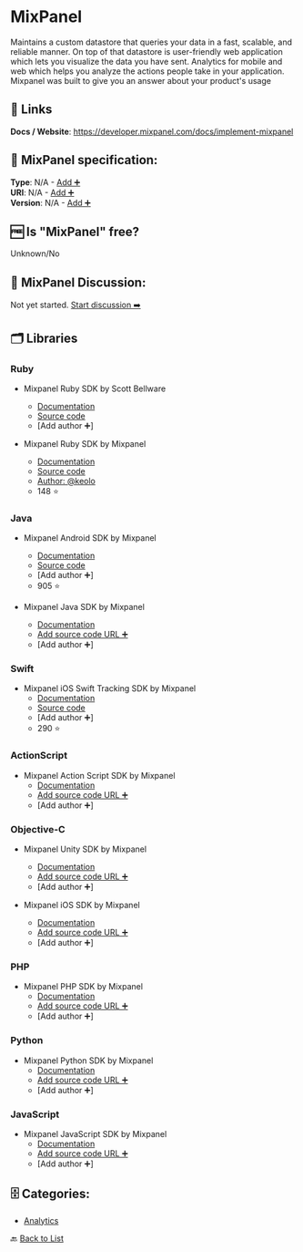 # MixPanel
Maintains a custom datastore that queries your data in a fast, scalable, and reliable manner. On top of that datastore is user-friendly web application which lets you visualize the data you have sent. Analytics for mobile and web which helps you analyze the actions people take in your application. Mixpanel was built to give you an answer about your product's usage

##  🔗 Links
**Docs / Website**: https://developer.mixpanel.com/docs/implement-mixpanel

## 🧬 MixPanel specification:
**Type**: N/A - [Add ➕](https://github.com/apis-list/apis-list/edit/main/apis-list.yaml)  
**URI**: N/A - [Add ➕](https://github.com/apis-list/apis-list/edit/main/apis-list.yaml)  
**Version**: N/A - [Add ➕](https://github.com/apis-list/apis-list/edit/main/apis-list.yaml)

## 🆓 Is "MixPanel" free?
 Unknown/No 

## 💬 MixPanel Discussion:
Not yet started. [Start discussion ➡️](https://github.com/apis-list/apis-list/discussions/new)

## 🗂️ Libraries
### Ruby
- Mixpanel Ruby SDK by Scott Bellware
    - [Documentation](https://github.com/sbellware/mixpanel-api)
    - [Source code](https://github.com/sbellware/mixpanel-api/tree/master/lib)
    - [Add author ➕]

- Mixpanel Ruby SDK by Mixpanel
    - [Documentation](https://mixpanel.com/help/reference/data-export-api)
    - [Source code](https://github.com/keolo/mixpanel_client)
    - [Author: @keolo](https://github.com/keolo)
    - 148 ⭐

### Java
- Mixpanel Android SDK by Mixpanel
    - [Documentation](https://mixpanel.com/help/reference/android)
    - [Source code](https://github.com/mixpanel/mixpanel-android)
    - [Add author ➕]
    - 905 ⭐

- Mixpanel Java SDK by Mixpanel
    - [Documentation](https://mixpanel.com/help/reference/java)
    - [Add source code URL ➕]()
    - [Add author ➕]

### Swift
- Mixpanel iOS Swift Tracking SDK by Mixpanel
    - [Documentation](http://www.mixpanel.com/)
    - [Source code](https://github.com/mixpanel/mixpanel-swift)
    - [Add author ➕]
    - 290 ⭐

### ActionScript
- Mixpanel Action Script SDK by Mixpanel
    - [Documentation](https://mixpanel.com/help/reference/as3)
    - [Add source code URL ➕]()
    - [Add author ➕]

### Objective-C
- Mixpanel Unity SDK by Mixpanel
    - [Documentation](https://mixpanel.com/help/reference/unity)
    - [Add source code URL ➕]()
    - [Add author ➕]

-  Mixpanel iOS SDK by Mixpanel
    - [Documentation](https://mixpanel.com/help/reference/ios)
    - [Add source code URL ➕]()
    - [Add author ➕]

### PHP
- Mixpanel PHP SDK by Mixpanel
    - [Documentation](https://mixpanel.com/help/reference/php)
    - [Add source code URL ➕]()
    - [Add author ➕]

### Python
- Mixpanel Python SDK by Mixpanel
    - [Documentation](https://mixpanel.com/help/reference/python)
    - [Add source code URL ➕]()
    - [Add author ➕]

### JavaScript
- Mixpanel JavaScript SDK by Mixpanel
    - [Documentation](https://mixpanel.com/help/reference/javascript)
    - [Add source code URL ➕]()
    - [Add author ➕]


## 🗄️ Categories:
- [Analytics](https://github.com/apis-list/apis-list#analytics-)

🔙  [Back to List](https://github.com/apis-list/apis-list)
